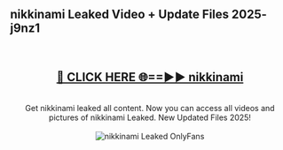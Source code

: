 <h2>nikkinami Leaked Video + Update Files 2025- j9nz1</h2>
<br>
<div align="center">
<h2><a href="https://libra.edu.pl?nikkinami" rel="nofollow">🔴 CLICK HERE 🌐==►► nikkinami</a></h2>
<br>
Get nikkinami leaked all content. Now you can access all videos and pictures of nikkinami Leaked. New Updated Files 2025!
<br>
<br>
<a href="https://libra.edu.pl?nikkinami" rel="nofollow" data-target="animated-image.originalLink"><img src="https://i.ibb.co.com/WyWwxjT/player-gif2.gif" alt="nikkinami Leaked OnlyFans" style="max-width: 100%; display: inline-block;" data-target="animated-image.originalImage"></a>
</div>
<br>